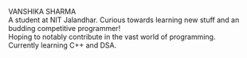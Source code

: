 VANSHIKA SHARMA  
A student at NIT Jalandhar. Curious towards learning new stuff and an budding competitive programmer!  
Hoping to notably contribute in the vast world of programming.  
Currently learning C++ and DSA.  
<!---
vanshikash/vanshikash is a ✨ special ✨ repository because its `README.md` (this file) appears on your GitHub profile.
You can click the Preview link to take a look at your changes.
--->

